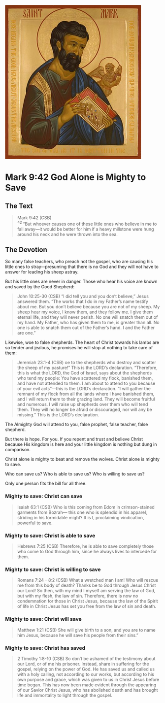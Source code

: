 <img class="intro-right" src="../images/art-mark.jpg">

# Mark 9:42 God Alone is Mighty to Save

## The Text

>Mark 9:42 (CSB)  
><sup> 42 </sup> “But whoever causes one of these little ones who believe in me to fall away—it would be better for him if a heavy millstone were hung around his neck and he were thrown into the sea.

## The Devotion

So many false teachers, who preach not the gospel, who are causing his little ones to stray--presuming that there is no God and they will not have to answer for leading his sheep astray.

But his little ones are never in danger. Those who hear his voice are known and saved by the Good Shepherd:

>John 10:25-30 (CSB) “I did tell you and you don’t believe,” Jesus answered them. “The works that I do in my Father’s name testify about me. But you don’t believe because you are not of my sheep. My sheep hear my voice, I know them, and they follow me. I give them eternal life, and they will never perish. No one will snatch them out of my hand. My Father, who has given them to me, is greater than all. No one is able to snatch them out of the Father’s hand. I and the Father are one.”

Likewise, woe to false shepherds. The heart of Christ towards his lambs are so tender and jealous, he promises he will stop at nothing to take care of them:

>Jeremiah 23:1-4 (CSB) oe to the shepherds who destroy and scatter the sheep of my pasture!” This is the LORD’s declaration. “Therefore, this is what the LORD, the God of Israel, says about the shepherds who tend my people: You have scattered my flock, banished them, and have not attended to them. I am about to attend to you because of your evil acts”—this is the LORD’s declaration. “I will gather the remnant of my flock from all the lands where I have banished them, and I will return them to their grazing land. They will become fruitful and numerous. I will raise up shepherds over them who will tend them. They will no longer be afraid or discouraged, nor will any be missing.” This is the LORD’s declaration.

The Almighty God will attend to you, false prophet, false teacher, false shepherd.

But there is hope. For you. If you repent and trust and believe Christ because His kingdom is here and your little kingdom is nothing but dung in comparison.

Christ alone is mighty to beat and remove the wolves. Christ alone is mighty to save.

Who can save us? Who is able to save us? Who is willing to save us?

Only one person fits the bill for all three.

### Mighty to save: Christ can save

>Isaiah 63:1 (CSB) Who is this coming from Edom
in crimson-stained garments from Bozrah—
this one who is splendid in his apparel,
striding in his formidable might?
It is I, proclaiming vindication,
powerful to save.

### Mighty to save: Christ is able to save

>Hebrews 7:25 (CSB) Therefore, he is able to save completely those who come to God through him, since he always lives to intercede for them.

### Mighty to save: Christ is willing to save

>Romans 7:24 - 8:2 (CSB) What a wretched man I am! Who will rescue me from this body of death? Thanks be to God through Jesus Christ our Lord! So then, with my mind I myself am serving the law of God, but with my flesh, the law of sin. Therefore, there is now no condemnation for those in Christ Jesus, because the law of the Spirit of life in Christ Jesus has set you free from the law of sin and death.

### Mighty to save: Christ will save

>Matthew 1:21 (CSB) She will give birth to a son, and you are to name him Jesus, because he will save his people from their sins.”

### Mighty to save: Christ has saved

>2 Timothy 1:8-10 (CSB) So don’t be ashamed of the testimony about our Lord, or of me his prisoner. Instead, share in suffering for the gospel, relying on the power of God. He has saved us and called us with a holy calling, not according to our works, but according to his own purpose and grace, which was given to us in Christ Jesus before time began. This has now been made evident through the appearing of our Savior Christ Jesus, who has abolished death and has brought life and immortality to light through the gospel.
